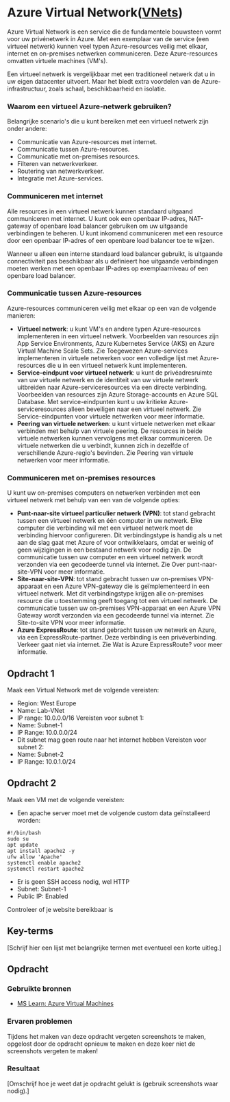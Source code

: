 # Azure Virtual Network([VNets](https://learn.microsoft.com/nl-nl/azure/virtual-network/virtual-networks-overview))
Azure Virtual Network is een service die de fundamentele bouwsteen vormt voor uw privénetwerk in Azure. Met een exemplaar van de service (een virtueel netwerk) kunnen veel typen Azure-resources veilig met elkaar, internet en on-premises netwerken communiceren. Deze Azure-resources omvatten virtuele machines (VM's).

Een virtueel netwerk is vergelijkbaar met een traditioneel netwerk dat u in uw eigen datacenter uitvoert. Maar het biedt extra voordelen van de Azure-infrastructuur, zoals schaal, beschikbaarheid en isolatie.

### Waarom een virtueel Azure-netwerk gebruiken?
Belangrijke scenario's die u kunt bereiken met een virtueel netwerk zijn onder andere:

- Communicatie van Azure-resources met internet.
- Communicatie tussen Azure-resources.
- Communicatie met on-premises resources.
- Filteren van netwerkverkeer.
- Routering van netwerkverkeer.
- Integratie met Azure-services.

### Communiceren met internet
Alle resources in een virtueel netwerk kunnen standaard uitgaand communiceren met internet. U kunt ook een openbaar IP-adres, NAT-gateway of openbare load balancer gebruiken om uw uitgaande verbindingen te beheren. U kunt inkomend communiceren met een resource door een openbaar IP-adres of een openbare load balancer toe te wijzen.

Wanneer u alleen een interne standaard load balancer gebruikt, is uitgaande connectiviteit pas beschikbaar als u definieert hoe uitgaande verbindingen moeten werken met een openbaar IP-adres op exemplaarniveau of een openbare load balancer.
### Communicatie tussen Azure-resources
Azure-resources communiceren veilig met elkaar op een van de volgende manieren:

- **Virtueel netwerk**: u kunt VM's en andere typen Azure-resources implementeren in een virtueel netwerk. Voorbeelden van resources zijn App Service Environments, Azure Kubernetes Service (AKS) en Azure Virtual Machine Scale Sets. Zie Toegewezen Azure-services implementeren in virtuele netwerken voor een volledige lijst met Azure-resources die u in een virtueel netwerk kunt implementeren.
- **Service-eindpunt voor virtueel netwerk**: u kunt de privéadresruimte van uw virtuele netwerk en de identiteit van uw virtuele netwerk uitbreiden naar Azure-serviceresources via een directe verbinding. Voorbeelden van resources zijn Azure Storage-accounts en Azure SQL Database. Met service-eindpunten kunt u uw kritieke Azure-serviceresources alleen beveiligen naar een virtueel netwerk. Zie Service-eindpunten voor virtuele netwerken voor meer informatie.
- **Peering van virtuele netwerken**: u kunt virtuele netwerken met elkaar verbinden met behulp van virtuele peering. De resources in beide virtuele netwerken kunnen vervolgens met elkaar communiceren. De virtuele netwerken die u verbindt, kunnen zich in dezelfde of verschillende Azure-regio's bevinden. Zie Peering van virtuele netwerken voor meer informatie.

### Communiceren met on-premises resources
U kunt uw on-premises computers en netwerken verbinden met een virtueel netwerk met behulp van een van de volgende opties:
- **Punt-naar-site virtueel particulier netwerk (VPN)**: tot stand gebracht tussen een virtueel netwerk en één computer in uw netwerk. Elke computer die verbinding wil met een virtueel netwerk moet de verbinding hiervoor configureren. Dit verbindingstype is handig als u net aan de slag gaat met Azure of voor ontwikkelaars, omdat er weinig of geen wijzigingen in een bestaand netwerk voor nodig zijn. De communicatie tussen uw computer en een virtueel netwerk wordt verzonden via een gecodeerde tunnel via internet. Zie Over punt-naar-site-VPN voor meer informatie.
- **Site-naar-site-VPN**: tot stand gebracht tussen uw on-premises VPN-apparaat en een Azure VPN-gateway die is geïmplementeerd in een virtueel netwerk. Met dit verbindingstype krijgen alle on-premises resource die u toestemming geeft toegang tot een virtueel netwerk. De communicatie tussen uw on-premises VPN-apparaat en een Azure VPN Gateway wordt verzonden via een gecodeerde tunnel via internet. Zie Site-to-site VPN voor meer informatie.
- **Azure ExpressRoute**: tot stand gebracht tussen uw netwerk en Azure, via een ExpressRoute-partner. Deze verbinding is een privéverbinding. Verkeer gaat niet via internet. Zie Wat is Azure ExpressRoute? voor meer informatie.

## Opdracht 1
Maak een Virtual Network met de volgende vereisten:
- Region: West Europe
- Name: Lab-VNet
- IP range: 10.0.0.0/16
Vereisten voor subnet 1:
- Name: Subnet-1
- IP Range: 10.0.0.0/24
- Dit subnet mag geen route naar het internet hebben
Vereisten voor subnet 2:
- Name: Subnet-2
- IP Range: 10.0.1.0/24

## Opdracht 2
Maak een VM met de volgende vereisten:
- Een apache server moet met de volgende custom data geïnstalleerd worden:
``````
#!/bin/bash
sudo su
apt update
apt install apache2 -y
ufw allow 'Apache'
systemctl enable apache2
systemctl restart apache2 
``````

- Er is geen SSH access nodig, wel HTTP
- Subnet: Subnet-1
- Public IP: Enabled    

Controleer of je website bereikbaar is

## Key-terms
[Schrijf hier een lijst met belangrijke termen met eventueel een korte uitleg.]

## Opdracht
### Gebruikte bronnen
- [MS Learn: Azure Virtual Machines](https://learn.microsoft.com/nl-nl/azure/virtual-network/virtual-networks-overview)

### Ervaren problemen
Tijdens het maken van deze opdracht vergeten screenshots te maken, opgelost door de opdracht opnieuw te maken en deze keer niet de screenshots vergeten te maken!

### Resultaat
[Omschrijf hoe je weet dat je opdracht gelukt is (gebruik screenshots waar nodig).]
